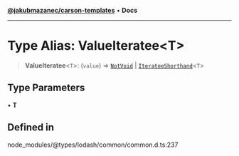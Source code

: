 [**@jakubmazanec/carson-templates**](../../../README.md) • **Docs**

---

# Type Alias: ValueIteratee\<T\>

> **ValueIteratee**\<`T`\>: (`value`) => [`NotVoid`](NotVoid.md) \|
> [`IterateeShorthand`](IterateeShorthand.md)\<`T`\>

## Type Parameters

• **T**

## Defined in

node_modules/@types/lodash/common/common.d.ts:237
